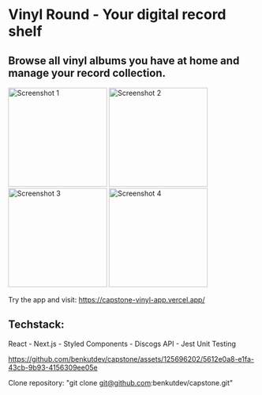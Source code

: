 # Vinyl Round - Your digital record shelf

## Browse all vinyl albums you have at home and manage your record collection.

<img src="https://github.com/benkutdev/capstone/assets/125696202/f8c8ec67-7a2f-4440-a9e1-c6e4d8cd9731" alt="Screenshot 1" width="200" />
<img src="https://github.com/benkutdev/capstone/assets/125696202/fb0c84b7-6cd8-45cf-94e9-e396d3b58deb" alt="Screenshot 2" width="200" />
<img src="https://github.com/benkutdev/capstone/assets/125696202/18c9ba8b-1a1d-4d27-9a02-582123db601f" alt="Screenshot 3" width="200" />
<img src="https://github.com/benkutdev/capstone/assets/125696202/b5443973-8218-4df9-b200-e88d994b8c63" alt="Screenshot 4" width="200" />

Try the app and visit: https://capstone-vinyl-app.vercel.app/

## Techstack: 

React  -  Next.js  -  Styled Components  -   Discogs API  -  Jest Unit Testing

https://github.com/benkutdev/capstone/assets/125696202/5612e0a8-e1fa-43cb-9b93-4156309ee05e

Clone repository: "git clone git@github.com:benkutdev/capstone.git"

